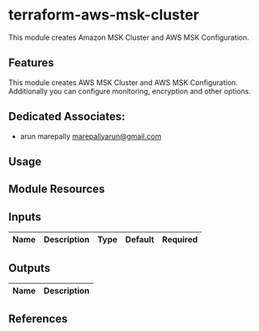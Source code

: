 # terraform-aws-msk-cluster

This module creates Amazon MSK Cluster and AWS MSK Configuration.


## Features

This module creates AWS MSK Cluster and AWS MSK Configuration. Additionally you can configure monitoring, encryption and other options.

## Dedicated Associates:
* arun marepally <marepallyarun@gmail.com>

## Usage



## Module Resources

## Inputs

| Name | Description | Type | Default | Required
|------|-------------|:----:|:-----:|:-----:|

## Outputs

| Name | Description |
|------|-------------|

## References
